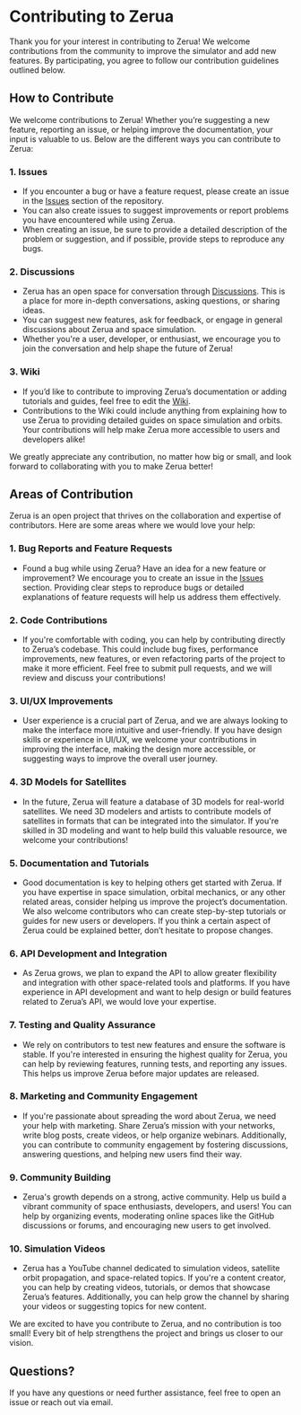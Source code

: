 # Contributing to Zerua

Thank you for your interest in contributing to Zerua! We welcome contributions from the community to improve the simulator and add new features. By participating, you agree to follow our contribution guidelines outlined below.

## How to Contribute

We welcome contributions to Zerua! Whether you’re suggesting a new feature, reporting an issue, or helping improve the documentation, your input is valuable to us. Below are the different ways you can contribute to Zerua:

### 1. **Issues**
   - If you encounter a bug or have a feature request, please create an issue in the [Issues](https://github.com/abolfazlshirazi/zerua/issues) section of the repository.
   - You can also create issues to suggest improvements or report problems you have encountered while using Zerua.
   - When creating an issue, be sure to provide a detailed description of the problem or suggestion, and if possible, provide steps to reproduce any bugs.

### 2. **Discussions**
   - Zerua has an open space for conversation through [Discussions](https://github.com/abolfazlshirazi/zerua/discussions). This is a place for more in-depth conversations, asking questions, or sharing ideas.
   - You can suggest new features, ask for feedback, or engage in general discussions about Zerua and space simulation.
   - Whether you're a user, developer, or enthusiast, we encourage you to join the conversation and help shape the future of Zerua!

### 3. **Wiki**
   - If you’d like to contribute to improving Zerua’s documentation or adding tutorials and guides, feel free to edit the [Wiki](https://github.com/abolfazlshirazi/zerua/wiki).
   - Contributions to the Wiki could include anything from explaining how to use Zerua to providing detailed guides on space simulation and orbits. Your contributions will help make Zerua more accessible to users and developers alike!

We greatly appreciate any contribution, no matter how big or small, and look forward to collaborating with you to make Zerua better!

## Areas of Contribution

Zerua is an open project that thrives on the collaboration and expertise of contributors. Here are some areas where we would love your help:

### 1. **Bug Reports and Feature Requests**
   - Found a bug while using Zerua? Have an idea for a new feature or improvement? We encourage you to create an issue in the [Issues](https://github.com/abolfazlshirazi/zerua/issues) section. Providing clear steps to reproduce bugs or detailed explanations of feature requests will help us address them effectively.

### 2. **Code Contributions**
   - If you're comfortable with coding, you can help by contributing directly to Zerua’s codebase. This could include bug fixes, performance improvements, new features, or even refactoring parts of the project to make it more efficient. Feel free to submit pull requests, and we will review and discuss your contributions!

### 3. **UI/UX Improvements**
   - User experience is a crucial part of Zerua, and we are always looking to make the interface more intuitive and user-friendly. If you have design skills or experience in UI/UX, we welcome your contributions in improving the interface, making the design more accessible, or suggesting ways to improve the overall user journey.

### 4. **3D Models for Satellites**
   - In the future, Zerua will feature a database of 3D models for real-world satellites. We need 3D modelers and artists to contribute models of satellites in formats that can be integrated into the simulator. If you're skilled in 3D modeling and want to help build this valuable resource, we welcome your contributions!

### 5. **Documentation and Tutorials**
   - Good documentation is key to helping others get started with Zerua. If you have expertise in space simulation, orbital mechanics, or any other related areas, consider helping us improve the project’s documentation. We also welcome contributors who can create step-by-step tutorials or guides for new users or developers. If you think a certain aspect of Zerua could be explained better, don’t hesitate to propose changes.

### 6. **API Development and Integration**
   - As Zerua grows, we plan to expand the API to allow greater flexibility and integration with other space-related tools and platforms. If you have experience in API development and want to help design or build features related to Zerua’s API, we would love your expertise.

### 7. **Testing and Quality Assurance**
   - We rely on contributors to test new features and ensure the software is stable. If you're interested in ensuring the highest quality for Zerua, you can help by reviewing features, running tests, and reporting any issues. This helps us improve Zerua before major updates are released.

### 8. **Marketing and Community Engagement**
   - If you're passionate about spreading the word about Zerua, we need your help with marketing. Share Zerua’s mission with your networks, write blog posts, create videos, or help organize webinars. Additionally, you can contribute to community engagement by fostering discussions, answering questions, and helping new users find their way.

### 9. **Community Building**
   - Zerua's growth depends on a strong, active community. Help us build a vibrant community of space enthusiasts, developers, and users! You can help by organizing events, moderating online spaces like the GitHub discussions or forums, and encouraging new users to get involved.

### 10. **Simulation Videos**
   - Zerua has a YouTube channel dedicated to simulation videos, satellite orbit propagation, and space-related topics. If you're a content creator, you can help by creating videos, tutorials, or demos that showcase Zerua’s features. Additionally, you can help grow the channel by sharing your videos or suggesting topics for new content.

We are excited to have you contribute to Zerua, and no contribution is too small! Every bit of help strengthens the project and brings us closer to our vision.

## Questions?
If you have any questions or need further assistance, feel free to open an issue or reach out via email.


